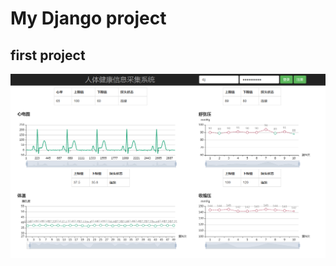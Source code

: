 # My Django project

## first project

![health](https://github.com/moonclearner/simpleDjangoProject/blob/master/picture/QQ%E6%88%AA%E5%9B%BE20170323165305.png?raw=true)
